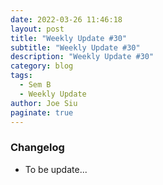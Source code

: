```yaml
---
date: 2022-03-26 11:46:18
layout: post
title: "Weekly Update #30"
subtitle: "Weekly Update #30"
description: "Weekly Update #30"
category: blog
tags:
  - Sem B
  - Weekly Update
author: Joe Siu
paginate: true
---
```

### Changelog

* To be update...
